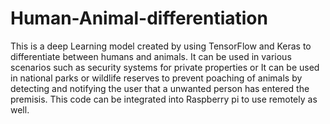 # Human-Animal-differentiation
This is a deep Learning model created by using TensorFlow and Keras to differentiate between humans and animals. 
It can be used in various scenarios such as security systems for private properties or It can be used in national parks or wildlife reserves to prevent poaching of animals by detecting and notifying the user that a unwanted person has entered the premisis.
This code can be integrated into Raspberry pi to use remotely as well.
